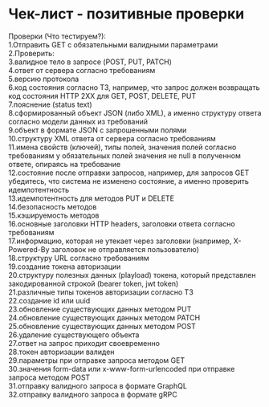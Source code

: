 # Чек-лист - позитивные проверки  
Проверки (Что тестируем?):  
1.Отправить GET с обязательными валидными параметрами  
  2.Проверить:  
  3.валидное тело в запросе (POST, PUT, PATCH)  
  4.ответ от сервера согласно требованиям  
  5.версию протокола  
  6.код состояния согласно ТЗ, например, что запрос должен возвращать код состояния HTTP 2XX для GET, POST, DELETE, PUT  
  7.пояснение (status text)  
  8.сформированный объект JSON (либо XML), а именно структуру ответа согласно модели данных из требований  
  9.объект в формате JSON с запрошенными полями  
  10.структуру XML ответа от сервера согласно требованиям  
  11.имена свойств (ключей), типы полей, значения полей согласно требованиям у обязательных полей значения не null в полученном ответе, опираясь на требование  
  12.состояние после отправки запросов, например, для запросов GET убедитесь, что система не изменено состояние, а именно проверить идемпотентность  
  13.идемпотентность для методов PUT и DELETE  
  14.безопасность методов  
  15.кэшируемость методов  
  16.основные заголовки HTTP headers, заголовки ответа согласно требованиям  
  17.информацию, которая не утекает через заголовки (например, X-Powered-By заголовок не отправляется пользователю)  
  18.структуру URL согласно требованиям  
  19.создание токена авторизации    
  20.структуру полезных данных (playload) токена, который представлен закодированной строкой (bearer token, jwt token)    
  21.различные типы токенов авторизации согласно ТЗ    
  22.создание id или uuid  
  23.обновление существующих данных методом PUT  
  24.обновление существующих данных методом PATCH    
  25.обновление существующих данных методом POST  
  26.удаление существующего объекта  
  27.ответ на запрос приходит своевременно  
  28.токен авторизации валиден  
  29.параметры при отправке запроса методом GET    
  30.значения form-data или x-www-form-urlencoded при отправке запроса методом POST    
  31.отправку валидного запроса в формате GraphQL    
  32.отправку валидного запроса в формате gRPC    


